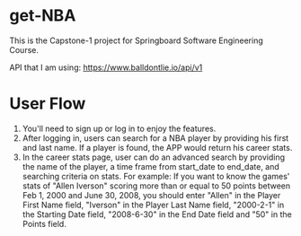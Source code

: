 # get-NBA
This is the Capstone-1 project for Springboard Software Engineering Course.

API that I am using: https://www.balldontlie.io/api/v1

# User Flow
1. You'll need to sign up or log in to enjoy the features.
2. After logging in, users can search for a NBA player by providing his first and last name. If a player is found, the APP would return his career stats.
3. In the career stats page, user can do an advanced search by providing the name of the player, a time frame from start_date to end_date, and searching criteria on stats.
    For example:
    If you want to know the games' stats of "Allen Iverson" scoring more than or equal to 50 points between Feb 1, 2000 and June 30, 2008, you should enter "Allen" in the Player First Name field, "Iverson" in the Player Last Name field, "2000-2-1" in the Starting Date field, "2008-6-30" in the End Date field and "50" in the Points field.
